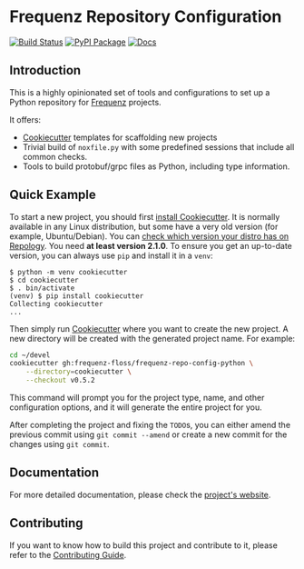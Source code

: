 # Frequenz Repository Configuration

[![Build Status](https://github.com/frequenz-floss/frequenz-repo-config-python/actions/workflows/ci.yaml/badge.svg)](https://github.com/frequenz-floss/frequenz-repo-config-python/actions/workflows/ci.yaml)
[![PyPI Package](https://img.shields.io/pypi/v/frequenz-repo-config)](https://pypi.org/project/frequenz-repo-config/)
[![Docs](https://img.shields.io/badge/docs-latest-informational)](https://frequenz-floss.github.io/frequenz-repo-config-python/)

## Introduction

This is a highly opinionated set of tools and configurations to set up a Python
repository for [Frequenz](https://frequenz.com) projects.

It offers:

* [Cookiecutter] templates for scaffolding new projects
* Trivial build of `noxfile.py` with some predefined sessions that include all
  common checks.
* Tools to build protobuf/grpc files as Python, including type information.

## Quick Example

To start a new project, you should first [install
Cookiecutter](https://cookiecutter.readthedocs.io/en/stable/installation.html).
It is normally available in any Linux distribution, but some have a very old
version (for example, Ubuntu/Debian). You can [check which version your distro
has on Repology](https://repology.org/project/cookiecutter/versions). You need
**at least version 2.1.0**. To ensure you get an up-to-date version, you can
always use `pip` and install it in a `venv`:

```console
$ python -m venv cookiecutter
$ cd cookiecutter
$ . bin/activate
(venv) $ pip install cookiecutter
Collecting cookiecutter
...
```

Then simply run [Cookiecutter] where you want to create the new project. A new
directory will be created with the generated project name. For example:

```sh
cd ~/devel
cookiecutter gh:frequenz-floss/frequenz-repo-config-python \
    --directory=cookiecutter \
    --checkout v0.5.2
```

This command will prompt you for the project type, name, and other
configuration options, and it will generate the entire project for you.

After completing the project and fixing the `TODO`s, you can either amend the
previous commit using `git commit --amend` or create a new commit for the
changes using `git commit`.

## Documentation

For more detailed documentation, please check the [project's
website](https://frequenz-floss.github.io/frequenz-repo-config-python/).

## Contributing

If you want to know how to build this project and contribute to it, please
refer to the [Contributing Guide](CONTRIBUTING.md).


[Cookiecutter]: https://cookiecutter.readthedocs.io/en/stable
